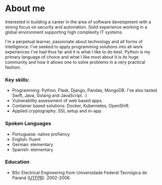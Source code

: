 # About me
Interested in building a career in the area of software development with a strong focus on security and automation. Solid experience working in a global environment supporting high complexity IT systems.

I'm a perpetual learner, passionate about technology and all forms of intelligence. I've seeked to apply programming solutions into all work experiences I've had thus far and it is what I like to do best. Python is my primary language of choice and what I like most about it is its huge community and how it allows one to solve problems in a very practical fashion.

### Key skills:
* Programming: Python, Flask, Django, Pandas, MongoDB. I've also tasted Swift, Java, Golang and JavaScript. :)
* Vulnerability assessment of web based apps.
* Container based solutions: Docker, Kubernetes, OpenShift.
* Applied cryptography: SSL setup and in-app.

### Spoken Languages
* Portuguese: native profiency
* English: fluent
* German: elementary
* Spanish: elementary

### Education
* BSc Electrical Engineering from Universidade Federal Tecnógica do Paraná ([UTFPR](http://www.utfpr.edu.br/)). 2002-2008.

